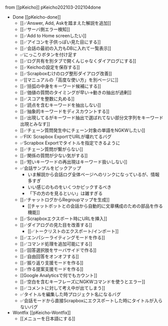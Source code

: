 
from [[pKeicho]]
pKeicho202103-202104done
- Done [[pKeicho-done]]
    - [[✅Answer, Add, Askを踏まえた解説を追加]]
    - [[✅サーバ側エラー検知]]
    - [[✅Add to Home screenしたい]]
    - [[✅アイコンを子供っぽい見た目にする]]
    - [[✅会話の最初の入力もDBに入れて一覧表示]]
    - ✅にっこりボタンを付け足す
    - [[✅ログ共有を別タブで開くんじゃなくダイアログにする]]
    - [[✅Keichoの設定を保存する]]
    - [[✅Scrapboxむけのログ整形ダイアログ改善]]
    - ✅[[マニュアルの「高度な使い方」を別ページに]]
    - [[✅括弧の中身をキーワード候補にする]]
    - [[✅価値の質問のタイミングが早い→動きの抽出が過剰]]
    - [[✅スコアを整数に丸める]]
    - [[✅読点を含むキーワードを抽出しない]]
    - [[✅抽象的キーワードをディスカウントする]]
    - [[✅出現してるがキーワード抽出で選ばれてない部分文字列をキーワード出現とみなす]]
    - [[✅チェーン質問発生中にチェーン対象の単語をNGKWしたい]]
    - ✅FIX: Scrapbox ExportでURLが壊れてるバグ
    - ✅Scrapbox Exportでタイトルを指定できるように
    - [[✅チェーン質問が繋がらない]]
    - [[✅関係の質問が少ない気がする]]
    - [[✅短いキーワードの再出現はキーワード扱いしない]]
    - ✅会話サンプルをピックアップ
        - いま解説から会話ログ全体ページへのリンクになっているが、情報多すぎ
        - いい感じのものをいくつかピックするべき
        - 「下の方のを見るといい」は雑すぎる
    - [[✅チャットログからRegroupマップを生成]]
        - [[チャットボットとの会話から自動的に文章構成のための部品を作る機能]]
    - [[✅Scrapboxエクスポート時にURLを挿入]]
    - [[✅ダイアログの見た目を改善する]]
        - [[✅トークリストのエクスポート/インポート]]
    - [[✅エンパシーライティングモードを作る]]
    - [[✅コマンド処理を追加可能にする]]
    - [[✅回答選択肢をサーバサイドで作る]]
    - [[✅自由回答をオンオフする]]
    - [[✅振り返り支援モードを作る]]
    - [[✅作る提案支援モードを作る]]
    - [[Google Analyticsで何でもカウント]]
    - [[✅空白を含むキーフレーズにNGKWコマンドを使うとエラー]]
    - [[✅コメントに対して考え中が出てしまう]]
    - ✅タイトルを編集した時プロジェクト名になるバグ
    - ✅会話モードから直接Scrapboxにエクスポートした時にタイトルが入らないバグ
- Wontfix [[pKeicho-Wontfix]]
    - [[メニューを日本語にする]]
